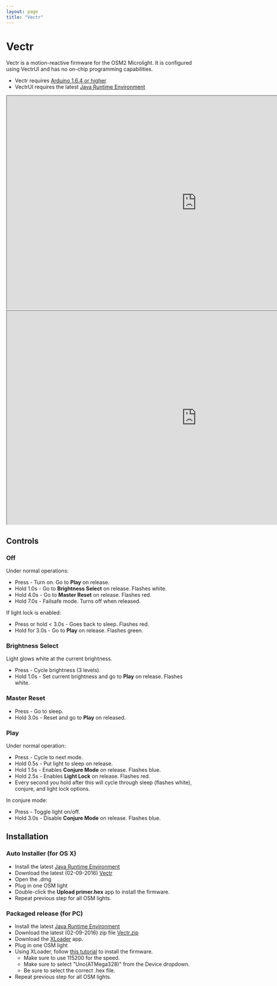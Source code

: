 ```yaml
---
layout: page
title: "Vectr"
---
```

# Vectr

Vectr is a motion-reactive firmware for the OSM2 Microlight. It is configured using VectrUI and has no on-chip programming capabilities.

* Vectr requires [Arduino 1.6.4 or higher](https://www.arduino.cc/en/Main/Software)
* VectrUI requires the latest [Java Runtime Environment](http://www.oracle.com/technetwork/java/javase/downloads/jre8-downloads-2133155.html)

<iframe src="http://www.youtube.com/embed/x4SEo5d1pDM" height="576" width="1024"></iframe>
<br />
<iframe src="http://www.youtube.com/embed/T_lSN6L7dbM" height="576" width="1024"></iframe>

## Controls

### Off

Under normal operations:

* Press - Turn on. Go to **Play** on release.
* Hold 1.0s - Go to **Brightness Select** on release. Flashes white.
* Hold 4.0s - Go to **Master Reset** on release. Flashes red.
* Hold 7.0s - Failsafe mode. Turns off when released.

If light lock is enabled:

* Press or hold < 3.0s - Goes back to sleep. Flashes red.
* Hold for 3.0s - Go to **Play** on release. Flashes green.

### Brightness Select

Light glows white at the current brightness.

* Press - Cycle brightness (3 levels).
* Hold 1.0s - Set current brightness and go to **Play** on release. Flashes white.

### Master Reset

* Press - Go to sleep.
* Hold 3.0s - Reset and go to **Play** on released.

### Play

Under normal operation:

* Press - Cycle to next mode.
* Hold 0.5s - Put light to sleep on release.
* Hold 1.5s - Enables **Conjure Mode** on release. Flashes blue.
* Hold 2.5s - Enables **Light Lock** on release. Flashes red.
* Every second you hold after this will cycle through sleep (flashes white), conjure, and light lock options.

In conjure mode:

* Press - Toggle light on/off.
* Hold 3.0s - Disable **Conjure Mode** on release. Flashes blue.


## Installation

### Auto Installer (for OS X)

* Install the latest [Java Runtime Environment](http://www.oracle.com/technetwork/java/javase/downloads/jre8-downloads-2133155.html)
* Download the latest (02-09-2016) [Vectr](/firmwares/Vectr%2002-09-2016.dmg)
* Open the .dmg
* Plug in one OSM light
* Double-click the **Upload primer.hex** app to install the firmware.
* Repeat previous step for all OSM lights.


### Packaged release (for PC)

* Install the latest [Java Runtime Environment](http://www.oracle.com/technetwork/java/javase/downloads/jre8-downloads-2133155.html)
* Download the latest (02-09-2016) zip file [Vectr.zip](/firmwares/vectr.020916.zip)
* Download the [XLoader](http://russemotto.com/xloader/) app.
* Plug in one OSM light
* Using XLoader, follow [this tutorial](https://liudr.wordpress.com/2013/03/03/load-compiled-binary-to-arduino-with-xloader/) to install the firmware.
  * Make sure to use 115200 for the speed.
  * Make sure to select "Uno(ATMega328)" from the Device dropdown.
  * Be sure to select the correct .hex file.
* Repeat previous step for all OSM lights.
